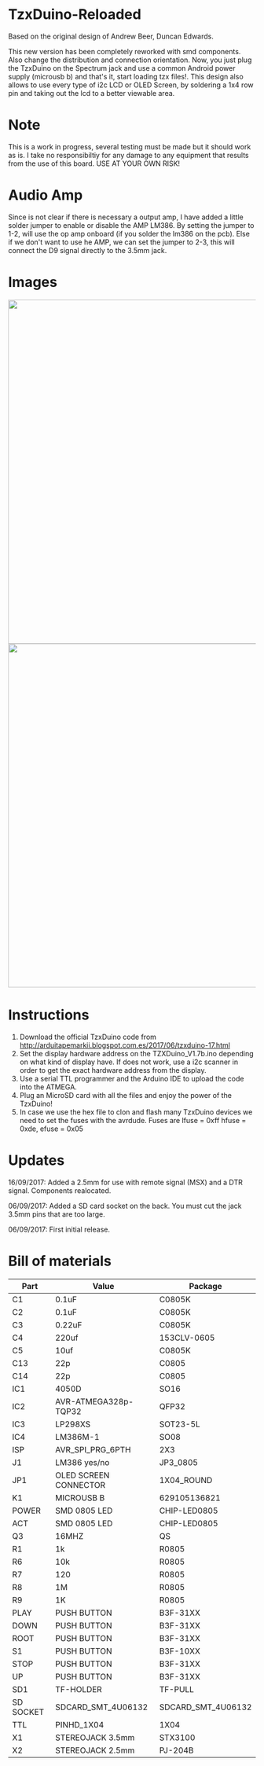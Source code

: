 # TzxDuino-Reloaded

Based on the original design of Andrew Beer, Duncan Edwards.

This new version has been completely reworked with smd components. Also change the distribution and connection orientation. Now, you just plug the TzxDuino on the Spectrum jack and use a common Android power supply (microusb b) and that's it, start loading tzx files!. This design also allows to use every type of i2c LCD or OLED Screen, by soldering a 1x4 row pin and taking out the lcd to a better viewable area.

# Note

This is a work in progress, several testing must be made but it should work as is. I take no responsibiltiy for any damage to any equipment that results from the use of this board. USE AT YOUR OWN RISK!

# Audio Amp

Since is not clear if there is necessary a output amp, I have added a little solder jumper to enable or disable the AMP LM386. By setting the jumper to 1-2, will use the op amp onboard (if you solder the lm386 on the pcb). Else if we don't want to use he AMP, we can set the jumper to 2-3, this will connect the D9 signal directly to the 3.5mm jack.

# Images

<img src="https://github.com/arananet/TzxDuino-Reloaded/blob/master/images/top.png?raw=true" width="700">

<img src="https://github.com/arananet/TzxDuino-Reloaded/blob/master/images/bottom.png?raw=true" width="700">

# Instructions
 
1. Download the official TzxDuino code from http://arduitapemarkii.blogspot.com.es/2017/06/tzxduino-17.html 
2. Set the display hardware address on the TZXDuino_V1.7b.ino depending on what kind of display have. If does not work, use a i2c scanner in order to get the exact hardware address from the display.
3. Use a serial TTL programmer and the Arduino IDE to upload the code into the ATMEGA.
4. Plug an MicroSD card with all the files and enjoy the power of the TzxDuino!
5. In case we use the hex file to clon and flash many TzxDuino devices we need to set the fuses with the avrdude. Fuses are lfuse = 0xff
hfuse = 0xde, efuse = 0x05

# Updates

16/09/2017: Added a 2.5mm for use with remote signal (MSX) and a DTR signal. Components realocated.

06/09/2017: Added a SD card socket on the back. You must cut the jack 3.5mm pins that are too large.

06/09/2017: First initial release. 

# Bill of materials

| Part          | Value                   | Package                        |
| ------------- | ----------------------- | ------------------------------ | 
| C1            | 0.1uF                   | C0805K                         |
| C2            | 0.1uF                   | C0805K                         |
| C3            | 0.22uF                  | C0805K                         |
| C4            | 220uf                   | 153CLV-0605                    |
| C5            | 10uf                    | C0805K                         |
| C13           | 22p                     | C0805                          |
| C14           | 22p                     | C0805                          |
| IC1           | 4050D                   | SO16                           |
| IC2           | AVR-ATMEGA328p-TQP32    | QFP32                          |
| IC3           | LP298XS                 | SOT23-5L                       |
| IC4           | LM386M-1                | SO08                           |
| ISP           | AVR_SPI_PRG_6PTH        | 2X3                            |
| J1            | LM386 yes/no            | JP3_0805                       |
| JP1           | OLED SCREEN CONNECTOR   | 1X04_ROUND                     |
| K1            | MICROUSB B              | 629105136821                   |
| POWER         | SMD 0805 LED            | CHIP-LED0805                   |
| ACT           | SMD 0805 LED            | CHIP-LED0805                   |
| Q3            | 16MHZ                   | QS                             |
| R1            | 1k                      | R0805                          |
| R6            | 10k                     | R0805                          |
| R7            | 120                     | R0805                          |
| R8            | 1M                      | R0805                          |
| R9            | 1K                      | R0805                          |
| PLAY          | PUSH BUTTON             | B3F-31XX                       |
| DOWN          | PUSH BUTTON             | B3F-31XX                       |
| ROOT          | PUSH BUTTON             | B3F-31XX                       |
| S1            | PUSH BUTTON             | B3F-10XX                       |
| STOP          | PUSH BUTTON             | B3F-31XX                       |
| UP            | PUSH BUTTON             | B3F-31XX                       |
| SD1           | TF-HOLDER               | TF-PULL                        |
| SD SOCKET     | SDCARD_SMT_4U06132      | SDCARD_SMT_4U06132             |
| TTL           | PINHD_1X04              | 1X04                           |
| X1            | STEREOJACK 3.5mm        | STX3100                        |
| X2            | STEREOJACK 2.5mm        | PJ-204B                        |

